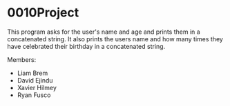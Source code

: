 # 0010Project

This program asks for the user's name and age and prints them in a concatenated string. It also prints the users name and how many times they have celebrated their birthday in a concatenated string.

Members:
- Liam Brem
- David Ejindu
- Xavier Hilmey
- Ryan Fusco